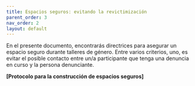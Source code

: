 ```yaml
---
title: Espacios seguros: evitando la revictimización
parent_order: 3
nav_order: 2
layout: default
---
```

En el presente documento, encontrarás directrices para asegurar un espacio seguro durante talleres de género. Entre varios criterios, uno, es evitar el posible contacto entre un/a participante que tenga una denuncia en curso y la persona denunciante.

**\[Protocolo para la construcción de espacios seguros\]**

